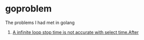 # goproblem

The problems I had met in golang

1. [A infinite loop stop time is not accurate with select time.After](https://github.com/hsiaoairplane/goproblem/tree/master/infinite-loop-select-timeout-not-accurate)